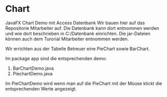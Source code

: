 # Chart
JavaFX Chart Demo mit Access Datenbank
Wir bauen hier auf das Repositorie Mitarbeiter auf.
Die Datenbank kann dort entnommen werden und wie dort beschrieben in C:/Datenbank einrichten.
Die jar-Dateien können auch dem Turorial Mitarbeiter entnommen werden.

Wir errichten aus der Tabelle Betreuer eine PieChart sowie BarChart.

Im package app sind die entsprechenden demo:
1. BarChartDemo.java
2. PiechartDemo.java

Im PieChartDemo wird wenn man auf die PieChart mit der Mouse klickt die entsprechenden Werte angezeigt.


